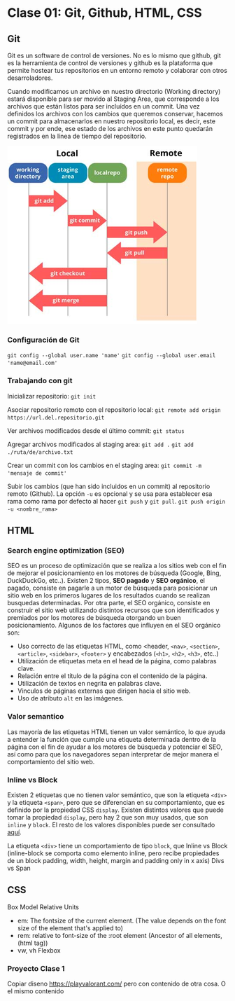 # Clase 01: Git, Github, HTML, CSS

## Git

Git es un software de control de versiones. No es lo mismo que github, git es la herramienta de control de versiones y github es la plataforma que permite hostear tus repositorios en un entorno remoto y colaborar con otros desarroladores.

Cuando modificamos un archivo en nuestro directorio (Working directory) estará disponible para ser movido al Staging Area, que corresponde a los archivos que están listos para ser incluídos en un commit. Una vez definidos los archivos con los cambios que queremos conservar, hacemos un commit para almacenarlos en nuestro repositorio local, es decir, este commit y por ende, ese estado de los archivos en este punto quedarán registrados en la línea de tiempo del repositorio.

![git-architechture](./img/git-architecture.jpg)

### Configuración de Git

`git config --global user.name 'name'`
`git config --global user.email 'name@email.com'`

### Trabajando con git

Inicializar repositorio:
`git init`

Asociar repositorio remoto con el repositorio local:
`git remote add origin https://url.del.repositorio.git`

Ver archivos modificados desde el último commit:
`git status`

Agregar archivos modificados al staging area:
`git add .`
`git add ./ruta/de/archivo.txt`

Crear un commit con los cambios en el staging area:
`git commit -m 'mensaje de commit'`

Subir los cambios (que han sido incluidos en un commit) al repositorio remoto (Github). La opción `-u` es opcional y se usa para establecer esa rama como rama por defecto al hacer `git push` y `git pull`.
`git push origin -u <nombre_rama>`

## HTML

### Search engine optimization (SEO)

SEO es un proceso de optimización que se realiza a los sitios web con el fin de mejorar el posicionamiento en los motores de búsqueda (Google, Bing, DuckDuckGo, etc..). Existen 2 tipos, **SEO pagado** y **SEO orgánico**, el pagado, consiste en pagarle a un motor de búsqueda para posicionar un sitio web en los primeros lugares de los resultados cuando se realizan busquedas determinadas. Por otra parte, el SEO orgánico, consiste en construir el sitio web utilizando distintos recursos que son identificados y premiados por los motores de búsqueda otorgando un buen posicionamiento. Algunos de los factores que influyen en el SEO orgánico son:

- Uso correcto de las etiquetas HTML, como <header, `<nav>`, `<section>`, `<article>`, `<sidebar>`, `<footer>` y encabezados (`<h1>`, `<h2>`, `<h3>`, etc..)
- Utilización de etiquetas meta en el head de la página, como palabras clave.
- Relación entre el título de la página con el contenido de la página.
- Utilización de textos en negrita en palabras clave.
- Vinculos de páginas externas que dirigen hacia el sitio web.
- Uso de atributo `alt` en las imágenes.

### Valor semantico

Las mayoría de las etiquetas HTML tienen un valor semántico, lo que ayuda a entender la función que cumple una etiqueta determinada dentro de la página con el fin de ayudar a los motores de búsqueda y potenciar el SEO, así como para que los navegadores sepan interpretar de mejor manera el comportamiento del sitio web.

### Inline vs Block

Existen 2 etiquetas que no tienen valor semántico, que son la etiqueta `<div>` y la etiqueta `<span>`, pero que se diferencian en su comportamiento, que es definido por la propiedad CSS `display`. Existen distintos valores que puede tomar la propiedad `display`, pero hay 2 que son muy usados, que son `inline` y `block`. El resto de los valores disponibles puede ser consultado [aquí](https://www.w3schools.com/CSSref/pr_class_display.asp).

La etiqueta `<div>` tiene un comportamiento de tipo `block`, que
Inline vs Block (inline-block se comporta como elemento inline, pero recibe propiedades de un block padding, width, height, margin and padding only in x axis)
Divs vs Span

## CSS

Box Model
Relative Units

- em: The fontsize of the current element. (The value depends on the font size of the element that's applied to)
- rem: relative to font-size of the :root element (Ancestor of all elements, (html tag))
- vw, vh
  Flexbox

### Proyecto Clase 1

Copiar diseno https://playvalorant.com/ pero con contenido de otra cosa. O el mismo contenido
